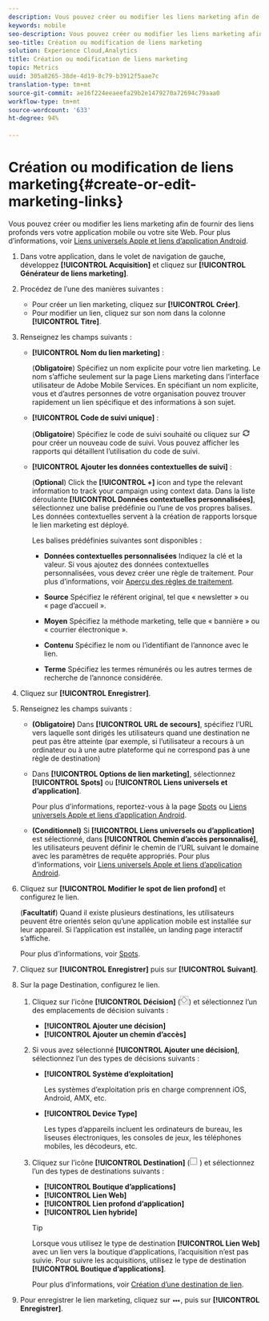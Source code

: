 ```yaml
---
description: Vous pouvez créer ou modifier les liens marketing afin de fournir des liens profonds vers votre application mobile ou votre site Web.
keywords: mobile
seo-description: Vous pouvez créer ou modifier les liens marketing afin de fournir des liens profonds vers votre application mobile ou votre site Web.
seo-title: Création ou modification de liens marketing
solution: Experience Cloud,Analytics
title: Création ou modification de liens marketing
topic: Metrics
uuid: 305a8265-38de-4d19-8c79-b3912f5aae7c
translation-type: tm+mt
source-git-commit: ae16f224eeaeefa29b2e1479270a72694c79aaa0
workflow-type: tm+mt
source-wordcount: '633'
ht-degree: 94%

---
```



# Création ou modification de liens marketing{#create-or-edit-marketing-links}

Vous pouvez créer ou modifier les liens marketing afin de fournir des liens profonds vers votre application mobile ou votre site Web. Pour plus d’informations, voir [Liens universels Apple et liens d’application Android](/help/using/c-manage-app-settings/c-mob-confg-app/c-universal-app-links.md).

1. Dans votre application, dans le volet de navigation de gauche, développez **[!UICONTROL Acquisition]** et cliquez sur **[!UICONTROL Générateur de liens marketing]**.
1. Procédez de l’une des manières suivantes :

   * Pour créer un lien marketing, cliquez sur **[!UICONTROL Créer]**.
   * Pour modifier un lien, cliquez sur son nom dans la colonne **[!UICONTROL Titre]**.

1. Renseignez les champs suivants :

   * **[!UICONTROL Nom du lien marketing]** :

      (**Obligatoire**) Spécifiez un nom explicite pour votre lien marketing. Le nom s’affiche seulement sur la page Liens marketing dans l’interface utilisateur de Adobe Mobile Services. En spécifiant un nom explicite, vous et d’autres personnes de votre organisation pouvez trouver rapidement un lien spécifique et des informations à son sujet.

   * **[!UICONTROL Code de suivi unique]** :

      (**Obligatoire**) Spécifiez le code de suivi souhaité ou cliquez sur ![générer une icône](assets/icon_generate.png) pour créer un nouveau code de suivi. Vous pouvez afficher les rapports qui détaillent l’utilisation du code de suivi.

   * **[!UICONTROL Ajouter les données contextuelles de suivi]** :

      (**Optional**) Click the **[!UICONTROL +]** icon and type the relevant information to track your campaign using context data. Dans la liste déroulante **[!UICONTROL Données contextuelles personnalisées]**, sélectionnez une balise prédéfinie ou l’une de vos propres balises. Les données contextuelles servent à la création de rapports lorsque le lien marketing est déployé.

      Les balises prédéfinies suivantes sont disponibles :

      * **Données contextuelles personnalisées**
Indiquez la clé et la valeur. Si vous ajoutez des données contextuelles personnalisées, vous devez créer une règle de traitement. Pour plus d’informations, voir [Aperçu des règles de traitement](https://docs.adobe.com/content/help/fr-FR/analytics/admin/admin-tools/processing-rules/processing-rules.html).

      * **Source**
Spécifiez le référent original, tel que « newsletter » ou « page d’accueil ».

      * **Moyen**
Spécifiez la méthode marketing, telle que « bannière » ou « courrier électronique ».

      * **Contenu**
Spécifiez le nom ou l’identifiant de l’annonce avec le lien.

      * **Terme**
Spécifiez les termes rémunérés ou les autres termes de recherche de l’annonce considérée.
1. Cliquez sur **[!UICONTROL Enregistrer]**.
1. Renseignez les champs suivants :

   * **(Obligatoire)** Dans **[!UICONTROL URL de secours]**, spécifiez l’URL vers laquelle sont dirigés les utilisateurs quand une destination ne peut pas être atteinte (par exemple, si l’utilisateur a recours à un ordinateur ou à une autre plateforme qui ne correspond pas à une règle de destination)
   * Dans **[!UICONTROL Options de lien marketing]**, sélectionnez **[!UICONTROL Spots]** ou **[!UICONTROL Liens universels et d’application]**.

      Pour plus d’informations, reportez-vous à la page [Spots](/help/using/acquisition-main/c-marketing-links-builder/t-create-edit-adobe-links/t-interstitials.md) ou [Liens universels Apple et liens d’application Android](/help/using/c-manage-app-settings/c-mob-confg-app/c-universal-app-links.md).

   * **(Conditionnel)** Si **[!UICONTROL Liens universels ou d’application]** est sélectionné, dans **[!UICONTROL Chemin d’accès personnalisé]**, les utilisateurs peuvent définir le chemin de l’URL suivant le domaine avec les paramètres de requête appropriés. Pour plus d’informations, voir [Liens universels Apple et liens d’application Android](/help/using/c-manage-app-settings/c-mob-confg-app/c-universal-app-links.md).

1. Cliquez sur **[!UICONTROL Modifier le spot de lien profond]** et configurez le lien.

   (**Facultatif**) Quand il existe plusieurs destinations, les utilisateurs peuvent être orientés selon qu’une application mobile est installée sur leur appareil. Si l’application est installée, un landing page interactif s’affiche.

   Pour plus d’informations, voir [Spots](/help/using/acquisition-main/c-marketing-links-builder/t-create-edit-adobe-links/t-interstitials.md).

1. Cliquez sur **[!UICONTROL Enregistrer]** puis sur **[!UICONTROL Suivant]**.
1. Sur la page Destination, configurez le lien.

   1. Cliquez sur l’icône **[!UICONTROL Décision]** (![icône décision](assets/icon_decision.png)) et sélectionnez l’un des emplacements de décision suivants :

      * **[!UICONTROL Ajouter une décision]**
      * **[!UICONTROL Ajouter un chemin d’accès]**
   1. Si vous avez sélectionné **[!UICONTROL Ajouter une décision]**, sélectionnez l’un des types de décisions suivants :

      * **[!UICONTROL Système d’exploitation]**

         Les systèmes d’exploitation pris en charge comprennent iOS, Android, AMX, etc.

      * **[!UICONTROL Device Type]**

         Les types d’appareils incluent les ordinateurs de bureau, les liseuses électroniques, les consoles de jeux, les téléphones mobiles, les décodeurs, etc.
   1. Cliquez sur l’icône **[!UICONTROL Destination]** (![icône carrée](assets/icon_square.png) ) et sélectionnez l’un des types de destinations suivants :

      * **[!UICONTROL Boutique d’applications]**
      * **[!UICONTROL Lien Web]**
      * **[!UICONTROL Lien profond d’application]**
      * **[!UICONTROL Lien hybride]**

      >[!TIP]
      >
      >Lorsque vous utilisez le type de destination **[!UICONTROL Lien Web]** avec un lien vers la boutique d’applications, l’acquisition n’est pas suivie. Pour suivre les acquisitions, utilisez le type de destination **[!UICONTROL Boutique d’applications]**.

      Pour plus d’informations, voir [Création d’une destination de lien](/help/using/acquisition-main/c-manage-link-destinations/t-create-new-app-deep-link-destination.md).




1. Pour enregistrer le lien marketing, cliquez sur ![les trois points](assets/icon_elipses.png), puis sur **[!UICONTROL Enregistrer]**.
